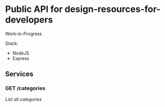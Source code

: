 # Public API for design-resources-for-developers

Work-in-Progress

Stack:
- NodeJS
- Express

## Services

### GET /categories
_List all categories_
